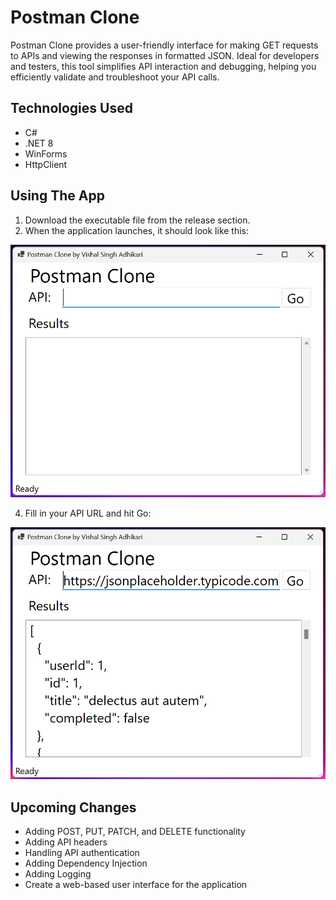# Postman Clone
Postman Clone provides a user-friendly interface for making GET requests to APIs and viewing the responses in formatted JSON. Ideal for developers and testers, this tool simplifies API interaction and debugging, helping you efficiently validate and troubleshoot your API calls.

## Technologies Used
* C#
* .NET 8
* WinForms
* HttpClient

## Using The App
1. Download the executable file from the release section.
2. When the application launches, it should look like this:

![Postman Clone App ready to run](Images/ss1.png "Ready to Run")

4. Fill in your API URL and hit Go:

![Postman Clone App results](Images/ss2.png "Run Results")

## Upcoming Changes
* Adding POST, PUT, PATCH, and DELETE functionality
* Adding API headers
* Handling API authentication
* Adding Dependency Injection
* Adding Logging
* Create a web-based user interface for the application

